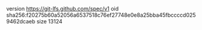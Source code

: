 version https://git-lfs.github.com/spec/v1
oid sha256:f20275b60a52056a6537518c76ef27748e0e8a25bba45fbccccd0259462dcaeb
size 13124
